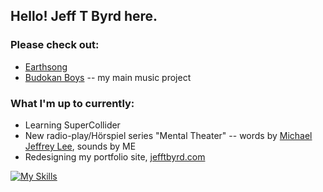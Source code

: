 ## Hello! Jeff T Byrd here.

### Please check out:
- [Earthsong](https://github.com/jefftbyrd/Earthsong)
- [Budokan Boys](https://budokanboys.club/) -- my main music project

### What I'm up to currently:
- Learning SuperCollider
- New radio-play/Hörspiel series "Mental Theater" -- words by [Michael Jeffrey Lee](https://www.michaeljeffreylee.com/), sounds by ME
- Redesigning my portfolio site, [jefftbyrd.com](https://jefftbyrd.com/)

[![My Skills](https://skillicons.dev/icons?i=js,html,css,wasm)](https://skillicons.dev)
